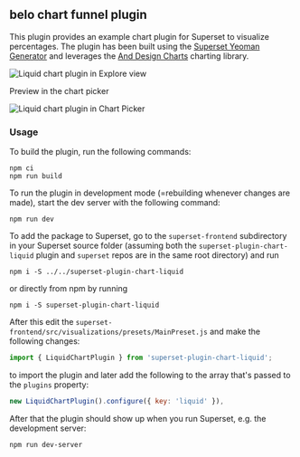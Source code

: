 ## belo chart funnel plugin

This plugin provides an example chart plugin for Superset to visualize percentages. The plugin has been built using the [Superset Yeoman Generator](https://www.npmjs.com/package/@superset-ui/generator-superset) and leverages the [And Design Charts](https://charts.ant.design) charting library.

![Liquid chart plugin in Explore view](https://raw.githubusercontent.com/preset-io/superset-plugin-chart-liquid/master/images/liquid.gif)

Preview in the chart picker

![Liquid chart plugin in Chart Picker](https://raw.githubusercontent.com/preset-io/superset-plugin-chart-liquid/master/images/liquid-picker.png)

### Usage

To build the plugin, run the following commands:

```
npm ci
npm run build
```

To run the plugin in development mode (=rebuilding whenever changes are made), start the dev server with the following command:

```
npm run dev
```

To add the package to Superset, go to the `superset-frontend` subdirectory in your Superset source folder (assuming both the `superset-plugin-chart-liquid` plugin and `superset` repos are in the same root directory) and run

```
npm i -S ../../superset-plugin-chart-liquid
```

or directly from npm by running

```
npm i -S superset-plugin-chart-liquid
```

After this edit the `superset-frontend/src/visualizations/presets/MainPreset.js` and make the following changes:

```js
import { LiquidChartPlugin } from 'superset-plugin-chart-liquid';
```

to import the plugin and later add the following to the array that's passed to the `plugins` property:

```js
new LiquidChartPlugin().configure({ key: 'liquid' }),
```

After that the plugin should show up when you run Superset, e.g. the development server:

```
npm run dev-server
```
